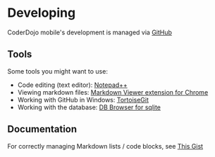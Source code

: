 # Developing

CoderDojo mobile's development is managed via [GitHub](https://github.com/CoderDojoBrianza/CoderDojo-Mobile-Toolbox)

## Tools

Some tools you might want to use:

- Code editing (text editor): [Notepad++](https://notepad-plus-plus.org/download/v7.5.7.html)
- Viewing markdown files: [Markdown Viewer extension for Chrome](https://chrome.google.com/webstore/detail/markdown-viewer/ckkdlimhmcjmikdlpkmbgfkaikojcbjk)
- Working with GitHub in Windows: [TortoiseGit](https://tortoisegit.org/)
- Working with the database: [DB Browser for sqlite](https://sqlitebrowser.org/)


## Documentation 

For correctly managing Markdown lists / code blocks, see [This Gist](https://gist.github.com/clintel/1155906#file-gistfile1-md)